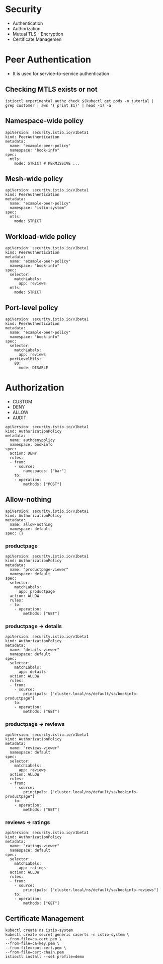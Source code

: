 
# Security
* Authentication
* Authorization
* Mutual TLS - Encryption
* Certificate Managemen

# Peer Authentication
* It is used for service-to-service authentication

## Checking MTLS exists or not
```
istioctl experimental authz check $(kubectl get pods -n tutorial | grep customer | aws '{ print $1}' | head -1) -a
```

## Namespace-wide policy
```
apiVersion: security.istio.io/v1beta1
kind: PeerAuthentication
metadata:
  name: "example-peer-policy"
  namespace: "book-info"
spec:
  mtls:
    mode: STRICT # PERMISSIVE ...
```

## Mesh-wide policy
```
apiVersion: security.istio.io/v1beta1
kind: PeerAuthentication
metadata:
  name: "example-peer-policy"
  namespace: "istio-system"
spec:
  mtls:
    mode: STRICT
```

## Workload-wide policy
```
apiVersion: security.istio.io/v1beta1
kind: PeerAuthentication
metadata:
  name: "example-peer-policy"
  namespace: "book-info"
spec:
  selector:
    matchLabels:
      app: reviews
  mtls:
    mode: STRICT
```

## Port-level policy
```
apiVersion: security.istio.io/v1beta1
kind: PeerAuthentication
metadata:
  name: "example-peer-policy"
  namespace: "book-info"
spec:
  selector:
    matchLabels:
      app: reviews
  portLevelMtls:
    80:
      mode: DISABLE
```

# Authorization
* CUSTOM
* DENY
* ALLOW
* AUDIT
```
apiVersion: security.istio.io/v1beta1
kind: AuthorizationPolicy
metadata:
  name: authdenypolicy
  namespace: bookinfo
spec:
  action: DENY
  rules:
  - from:
    - source:
        namespaces: ["bar"]
    to:
    - operation:
        methods: ["POST"] 
```

## Allow-nothing
```
apiVersion: security.istio.io/v1beta1
kind: AuthorizationPolicy
metadata:
  name: allow-nothing
  namespace: default
spec: {}
```

### productpage
```
apiVersion: security.istio.io/v1beta1
kind: AuthorizationPolicy
metadata:
  name: "productpage-viewer"
  namespace: default
spec:
  selector:
    matchLabels:
      app: productpage
  action: ALLOW
  rules:
  - to:
    - operation:
        methods: ["GET"]
```

### productpage -> details
```
apiVersion: security.istio.io/v1beta1
kind: AuthorizationPolicy
metadata:
  name: "details-viewer"
  namespace: default
spec:
  selector:
    matchLabels:
      app: details
  action: ALLOW
  rules:
  - from:
    - source:
        principals: ["cluster.local/ns/default/sa/bookinfo-productpage"]
    to:
    - operation:
        methods: ["GET"]
```

### productpage -> reviews
```
apiVersion: security.istio.io/v1beta1
kind: AuthorizationPolicy
metadata:
  name: "reviews-viewer"
  namespace: default
spec:
  selector:
    matchLabels:
      app: reviews
  action: ALLOW
  rules:
  - from:
    - source:
        principals: ["cluster.local/ns/default/sa/bookinfo-productpage"]
    to:
    - operation:
        methods: ["GET"]
```

### reviews -> ratings
```
apiVersion: security.istio.io/v1beta1
kind: AuthorizationPolicy
metadata:
  name: "ratings-viewer"
  namespace: default
spec:
  selector:
    matchLabels:
      app: ratings
  action: ALLOW
  rules:
  - from:
    - source:
        principals: ["cluster.local/ns/default/sa/bookinfo-reviews"]
    to:
    - operation:
        methods: ["GET"]
```

## Certificate Management
```
kubectl create ns istio-system
kubectl create secret generic cacerts -n istio-system \
--from-file=ca-cert.pem \
--from-file=ca-key.pem \
--from-file=root-cert.pem \
--from-file=cert-chain.pem
istioctl install --set profile=demo
```